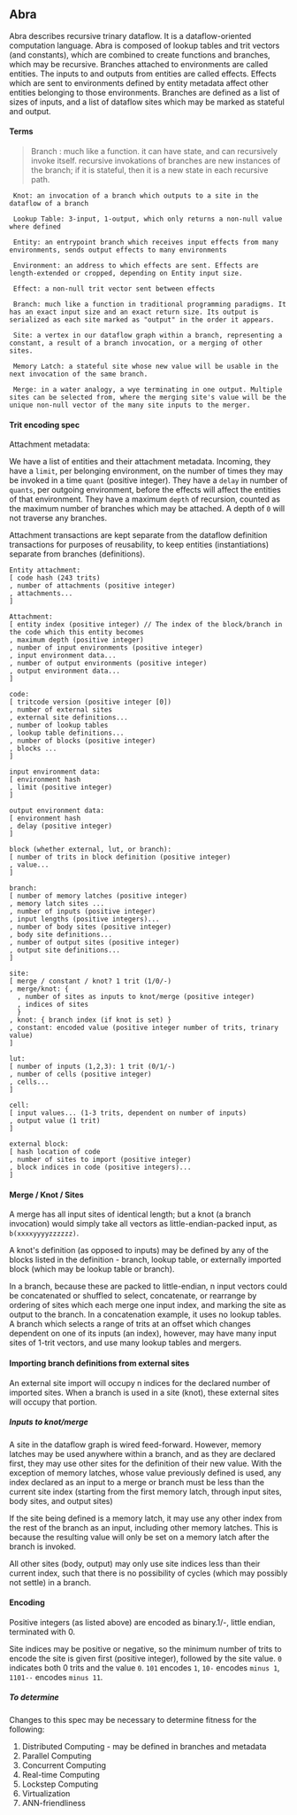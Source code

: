 
## Abra

Abra describes recursive trinary dataflow. It is a dataflow-oriented computation language.
Abra is composed of lookup tables and trit vectors (and constants), which are combined to create functions and branches, which may be recursive.
Branches attached to environments are called entities.
The inputs to and outputs from entities are called effects.
Effects which are sent to environments defined by entity metadata affect other entities belonging to those environments.
Branches are defined as a list of sizes of inputs, and a list of dataflow sites which may be marked as stateful and output.

#### Terms

> Branch : much like a function. it can have state, and can recursively invoke itself. 
recursive invokations of branches are new instances of the branch; if it is stateful, then it is a new state in each recursive path.
```
 Knot: an invocation of a branch which outputs to a site in the dataflow of a branch

 Lookup Table: 3-input, 1-output, which only returns a non-null value where defined

 Entity: an entrypoint branch which receives input effects from many environments, sends output effects to many environments

 Environment: an address to which effects are sent. Effects are length-extended or cropped, depending on Entity input size.

 Effect: a non-null trit vector sent between effects

 Branch: much like a function in traditional programming paradigms. It has an exact input size and an exact return size. Its output is serialized as each site marked as "output" in the order it appears.

 Site: a vertex in our dataflow graph within a branch, representing a constant, a result of a branch invocation, or a merging of other sites.
 
 Memory Latch: a stateful site whose new value will be usable in the next invocation of the same branch.
 
 Merge: in a water analogy, a wye terminating in one output. Multiple sites can be selected from, where the merging site's value will be the unique non-null vector of the many site inputs to the merger.
```

#### Trit encoding spec

Attachment metadata:

We have a list of entities and their attachment metadata. Incoming, they have a `limit`, per belonging environment, on the number of times they may be invoked in a time `quant` (positive integer). They have a `delay` in number of `quants`, per outgoing environment, before the effects will affect the entities of that environment. They have a maximum `depth` of recursion, counted as the maximum number of branches which may be attached. A depth of `0` will not traverse any branches.

Attachment transactions are kept separate from the dataflow definition transactions for purposes of reusability, to keep entities (instantiations) separate from branches (definitions).

```
Entity attachment:
[ code hash (243 trits)
, number of attachments (positive integer)
, attachments...
]

Attachment:
[ entity index (positive integer) // The index of the block/branch in the code which this entity becomes
, maximum depth (positive integer)
, number of input environments (positive integer)
, input environment data...
, number of output environments (positive integer)
, output environment data...
]

code:
[ tritcode version (positive integer [0])
, number of external sites
, external site definitions...
, number of lookup tables
, lookup table definitions...
, number of blocks (positive integer)
, blocks ...
]

input environment data:
[ environment hash
, limit (positive integer)
]

output environment data:
[ environment hash
, delay (positive integer)
]

block (whether external, lut, or branch):
[ number of trits in block definition (positive integer)
, value...
]

branch:
[ number of memory latches (positive integer)
, memory latch sites ...
, number of inputs (positive integer)
, input lengths (positive integers)...
, number of body sites (positive integer)
, body site definitions...
, number of output sites (positive integer)
, output site definitions...
]

site:
[ merge / constant / knot? 1 trit (1/0/-)
, merge/knot: {
  , number of sites as inputs to knot/merge (positive integer)
  , indices of sites
  }
, knot: { branch index (if knot is set) }
, constant: encoded value (positive integer number of trits, trinary value)
]

lut:
[ number of inputs (1,2,3): 1 trit (0/1/-)
, number of cells (positive integer)
, cells...
]

cell:
[ input values... (1-3 trits, dependent on number of inputs)
, output value (1 trit)
]

external block:
[ hash location of code
, number of sites to import (positive integer)
, block indices in code (positive integers)...
]
```

#### Merge / Knot / Sites

A merge has all input sites of identical length; but a knot (a branch invocation) would simply take all vectors as little-endian-packed input, as `b(xxxxyyyyzzzzzz)`.

A knot's definition (as opposed to inputs) may be defined by any of the blocks listed in the definition - branch, lookup table, or externally imported block (which may be lookup table or branch).

In a branch, because these are packed to little-endian, n input vectors could be concatenated or shuffled to select, concatenate, or rearrange by ordering of sites which each merge one input index, and marking the site as output to the branch. In a concatenation example, it uses no lookup tables. A branch which selects a range of trits at an offset which changes dependent on one of its inputs (an index), however, may have many input sites of 1-trit vectors, and use many lookup tables and mergers.

#### Importing branch definitions from external sites

An external site import will occupy n indices for the declared number of imported sites. When a branch is used in a site (knot), these external sites will occupy that portion.

##### Inputs to knot/merge

A site in the dataflow graph is wired feed-forward. However, memory latches may be used anywhere within a branch, and as they are declared first, they may use other sites for the definition of their new value.
With the exception of memory latches, whose value previously defined is used, any index declared as an input to a merge or branch must be less than the current site index (starting from the first memory latch, through input sites, body sites, and output sites)

If the site being defined is a memory latch, it may use any other index from the rest of the branch as an input, including other memory latches. This is because the resulting value will only be set on a memory latch after the branch is invoked.

All other sites (body, output) may only use site indices less than their current index, such that there is no possibility of cycles (which may possibly not settle) in a branch.

#### Encoding
Positive integers (as listed above) are encoded as binary.1/-, little endian, terminated with 0.

Site indices may be positive or negative, so the minimum number of trits to encode the site is given first (positive integer), followed by the site value. `0` indicates both 0 trits and the value `0`. `101` encodes `1`, `10-` encodes `minus 1`, `1101--` encodes `minus 11`.

##### To determine
Changes to this spec may be necessary to determine fitness for the following:

1. Distributed Computing - may be defined in branches and metadata
2. Parallel Computing
3. Concurrent Computing
4. Real-time Computing
5. Lockstep Computing
6. Virtualization
7. ANN-friendliness

